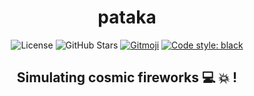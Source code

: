 <div align="center">

# pataka

![License][license]
![GitHub Stars][stars]
[![Gitmoji][gitmoji-badge]][gitmoji]
[![Code style: black][black-badge]][black]

## Simulating cosmic fireworks 💻 💥 !

</div>

<div align="justify">
</div>

[gitmoji]: https://gitmoji.dev
[black]: https://github.com/psf/black
[stars]: https://img.shields.io/github/stars/astrogewgaw/pataka?style=for-the-badge
[license]: https://img.shields.io/github/license/astrogewgaw/pataka?style=for-the-badge
[black-badge]: https://img.shields.io/badge/code%20style-black-000000.svg?style=for-the-badge
[gitmoji-badge]: https://img.shields.io/badge/gitmoji-%20😜%20😍-FFDD67.svg?style=for-the-badge
